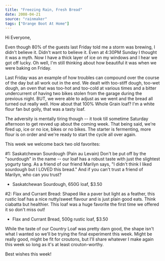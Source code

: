 ```yaml
---
title: "Freezing Rain, Fresh Bread"
date: 2008-04-21
source: "rainmaker"
tags: ["Orange Boot At Home"]
---
```


Hi Everyone,

Even though 80% of the guests last Friday told me a storm was brewing, I didn't believe it. Didn't want to believe it. Even at 4:30PM Sunday I thought it was a myth. Now I have a thick layer of ice on my windows and I hear we got off lucky. Oh well, I'm still thinking about how beautiful it was when we were baking on Friday.

Last Friday was an example of how troubles can compound over the course of the day but all work out in the end. We dealt with too-stiff dough, too-wet dough, an oven that was too-hot and too-cold at various times and a bitter undercurrent of having two bikes stolen from the garage during the previous night. BUT, we were able to adjust as we went and the bread all turned out really well. How about that 100% Whole Grain loaf? I'm a white flour fan but golly, that was a tasty loaf.

The adversity is mentally tiring though -- it took till sometime Saturday afternoon to get revved up about the coming week. That being said, we're fired up, ice or no ice, bikes or no bikes. The starter is fermenting, more flour is on order and we're ready to start the cycle all over again.

This week we welcome back two old favorites:

#1: Saskatchewan Sourdough (Pain au Levain) Don't be put off by the "sourdough" in the name -- our loaf has a robust taste with just the slightest yogurty tang. As a friend of our friend Marilyn says, "I didn't think I liked sourdough but I LOVED this bread." And if you can't trust a friend of Marilyn, who can you trust?

- Saskatchewan Sourdough, 650G loaf, $3.50

#2: Flax and Currant Bread: Shaped like a paver but light as a feather, this rustic loaf has a nice nutty/sweet flavour and is just plain good eats. Think ciabatta but healthier. This loaf was a huge favorite the first time we offered it so don't miss out!

- Flax and Currant Bread, 500g rustic loaf, $3.50

While the taste of our Country Loaf was pretty darn good, the shape isn't what I wanted so we'll be trying the final experiment this week. Might be really good, might be fit for croutons, but I'll share whatever I make again this week so long as it's at least crouton-worthy.

Best wishes this week!

